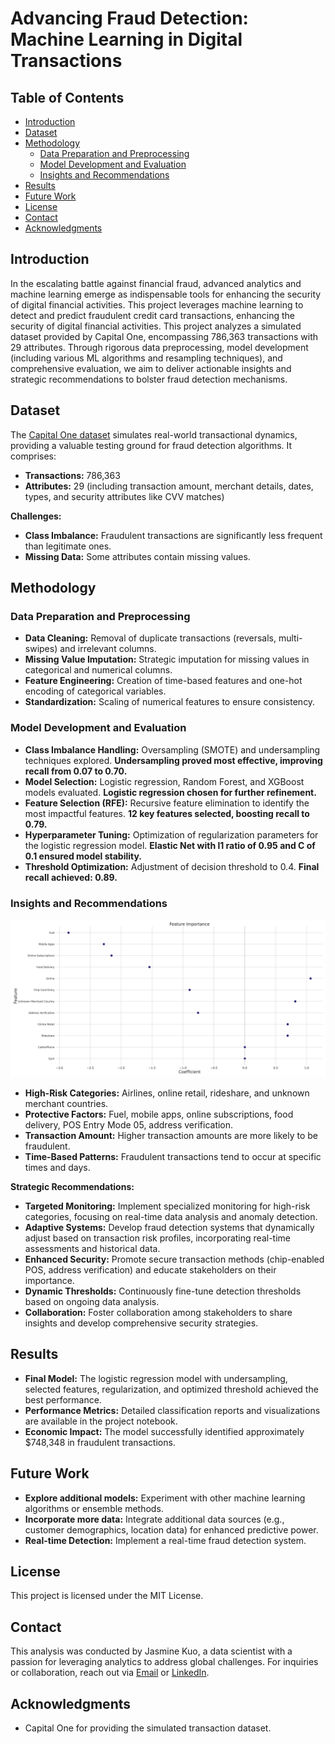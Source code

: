 # Advancing Fraud Detection: Machine Learning in Digital Transactions

## Table of Contents

* [Introduction](#introduction)
* [Dataset](#dataset)
* [Methodology](#methodology)
    * [Data Preparation and Preprocessing](#data-preparation-and-preprocessing)
    * [Model Development and Evaluation](#model-development-and-evaluation)
    * [Insights and Recommendations](#insights-and-recommendations)
* [Results](#results)
* [Future Work](#future-work)
* [License](#license)
* [Contact](#contact)
* [Acknowledgments](#acknowledgments)

## Introduction

In the escalating battle against financial fraud, advanced analytics and machine learning emerge as indispensable tools for enhancing the security of digital financial activities. This project leverages machine learning to detect and predict fraudulent credit card transactions, enhancing the security of digital financial activities. This project analyzes a simulated dataset provided by Capital One, encompassing 786,363 transactions with 29 attributes. Through rigorous data preprocessing, model development (including various ML algorithms and resampling techniques), and comprehensive evaluation, we aim to deliver actionable insights and strategic recommendations to bolster fraud detection mechanisms.

## Dataset

The [Capital One dataset](https://github.com/CapitalOneRecruiting/DS) simulates real-world transactional dynamics, providing a valuable testing ground for fraud detection algorithms. It comprises:

* **Transactions:** 786,363
* **Attributes:** 29 (including transaction amount, merchant details, dates, types, and security attributes like CVV matches)

**Challenges:**

* **Class Imbalance:** Fraudulent transactions are significantly less frequent than legitimate ones.
* **Missing Data:** Some attributes contain missing values.

## Methodology

### Data Preparation and Preprocessing

* **Data Cleaning:** Removal of duplicate transactions (reversals, multi-swipes) and irrelevant columns.
* **Missing Value Imputation:** Strategic imputation for missing values in categorical and numerical columns.
* **Feature Engineering:** Creation of time-based features and one-hot encoding of categorical variables.
* **Standardization:** Scaling of numerical features to ensure consistency.

### Model Development and Evaluation

* **Class Imbalance Handling:** Oversampling (SMOTE) and undersampling techniques explored. **Undersampling proved most effective, improving recall from 0.07 to 0.70.**
* **Model Selection:** Logistic regression, Random Forest, and XGBoost models evaluated. **Logistic regression chosen for further refinement.**
* **Feature Selection (RFE):** Recursive feature elimination to identify the most impactful features. **12 key features selected, boosting recall to 0.79.**
* **Hyperparameter Tuning:** Optimization of regularization parameters for the logistic regression model. **Elastic Net with l1 ratio of 0.95 and C of 0.1 ensured model stability.**
* **Threshold Optimization:** Adjustment of decision threshold to 0.4. **Final recall achieved: 0.89.**

### Insights and Recommendations

<p align="center">
  <img src="https://github.com/jasminekuo/Fraud-Detection-Machine-Learning/blob/master/Plots/feature_importance.png" alt="Feature Importance Plot" width="800">
</p>

* **High-Risk Categories:** Airlines, online retail, rideshare, and unknown merchant countries.
* **Protective Factors:** Fuel, mobile apps, online subscriptions, food delivery, POS Entry Mode 05, address verification.
* **Transaction Amount:**  Higher transaction amounts are more likely to be fraudulent. 
* **Time-Based Patterns:** Fraudulent transactions tend to occur at specific times and days.

**Strategic Recommendations:**

* **Targeted Monitoring:** Implement specialized monitoring for high-risk categories, focusing on real-time data analysis and anomaly detection.
* **Adaptive Systems:** Develop fraud detection systems that dynamically adjust based on transaction risk profiles, incorporating real-time assessments and historical data.
* **Enhanced Security:** Promote secure transaction methods (chip-enabled POS, address verification) and educate stakeholders on their importance.
* **Dynamic Thresholds:** Continuously fine-tune detection thresholds based on ongoing data analysis.
* **Collaboration:** Foster collaboration among stakeholders to share insights and develop comprehensive security strategies.

## Results 

* **Final Model:** The logistic regression model with undersampling, selected features, regularization, and optimized threshold achieved the best performance.
* **Performance Metrics:** Detailed classification reports and visualizations are available in the project notebook.
* **Economic Impact:** The model successfully identified approximately $748,348 in fraudulent transactions.

## Future Work

* **Explore additional models:** Experiment with other machine learning algorithms or ensemble methods.
* **Incorporate more data:** Integrate additional data sources (e.g., customer demographics, location data) for enhanced predictive power.
* **Real-time Detection:** Implement a real-time fraud detection system.

## License

This project is licensed under the MIT License.

## Contact

This analysis was conducted by Jasmine Kuo, a data scientist with a passion for leveraging analytics to address global challenges. For inquiries or collaboration, reach out via [Email](mailto:ik2437@nyu.edu) or [LinkedIn](https://www.linkedin.com/in/jasmineejkuo/).

## Acknowledgments

* Capital One for providing the simulated transaction dataset.

